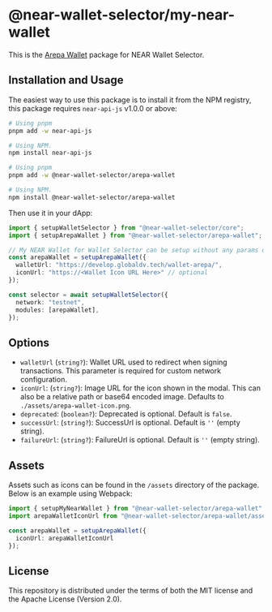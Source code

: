 # @near-wallet-selector/my-near-wallet

This is the [Arepa Wallet](https://mi.arepa.digital/) package for NEAR Wallet Selector.

## Installation and Usage

The easiest way to use this package is to install it from the NPM registry, this package requires `near-api-js` v1.0.0 or above:

```bash
# Using pnpm
pnpm add -w near-api-js

# Using NPM.
npm install near-api-js
```
```bash
# Using pnpm
pnpm add -w @near-wallet-selector/arepa-wallet

# Using NPM.
npm install @near-wallet-selector/arepa-wallet
```

Then use it in your dApp:

```ts
import { setupWalletSelector } from "@near-wallet-selector/core";
import { setupArepaWallet } from "@near-wallet-selector/arepa-wallet";

// My NEAR Wallet for Wallet Selector can be setup without any params or it can take few optional params, see options below.
const arepaWallet = setupArepaWallet({
  walletUrl: "https://develop.globaldv.tech/wallet-arepa/",
  iconUrl: "https://<Wallet Icon URL Here>" // optional
});

const selector = await setupWalletSelector({
  network: "testnet",
  modules: [arepaWallet],
});
```

## Options

- `walletUrl` (`string?`): Wallet URL used to redirect when signing transactions. This parameter is required for custom network configuration.
- `iconUrl`: (`string?`): Image URL for the icon shown in the modal. This can also be a relative path or base64 encoded image. Defaults to `./assets/arepa-wallet-icon.png`.
- `deprecated`: (`boolean?`): Deprecated is optional. Default is `false`.
- `successUrl`: (`string?`): SuccessUrl is optional. Default is `''` (empty string).
- `failureUrl`: (`string?`): FailureUrl is optional. Default is `''` (empty string).

## Assets

Assets such as icons can be found in the `/assets` directory of the package. Below is an example using Webpack:

```ts
import { setupMyNearWallet } from "@near-wallet-selector/arepa-wallet";
import arepaWalletIconUrl from "@near-wallet-selector/arepa-wallet/assets/arepa-wallet-icon.png";

const arepaWallet = setupArepaWallet({
  iconUrl: arepaWalletIconUrl
});
```

## License

This repository is distributed under the terms of both the MIT license and the Apache License (Version 2.0).
